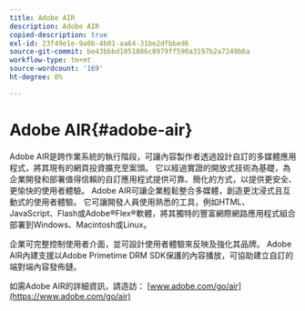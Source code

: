 ```yaml
---
title: Adobe AIR
description: Adobe AIR
copied-description: true
exl-id: 23f49e1e-9a0b-4b01-aa64-31be2dfbbed6
source-git-commit: be43bbbd1051886c8979ff590a3197b2a7249b6a
workflow-type: tm+mt
source-wordcount: '169'
ht-degree: 0%

---
```


# Adobe AIR{#adobe-air}

Adobe AIR是跨作業系統的執行階段，可讓內容製作者透過設計自訂的多媒體應用程式，將其現有的網頁投資擴充至案頭。 它以經過實證的開放式技術為基礎，為企業開發和部署值得信賴的自訂應用程式提供可靠、簡化的方式，以提供更安全、更愉快的使用者體驗。 Adobe AIR可讓企業輕鬆整合多媒體，創造更沈浸式且互動式的使用者體驗。 它可讓開發人員使用熟悉的工具，例如HTML、JavaScript、Flash或Adobe®Flex®軟體，將其獨特的豐富網際網路應用程式組合部署到Windows、Macintosh或Linux。

企業可完整控制使用者介面，並可設計使用者體驗來反映及強化其品牌。 Adobe AIR內建支援以Adobe Primetime DRM SDK保護的內容播放，可協助建立自訂的端對端內容發佈鏈。

如需Adobe AIR的詳細資訊，請造訪： [www.adobe.com/go/air](https://www.adobe.com/go/air)
